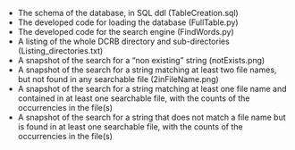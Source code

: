 - The schema of the database, in SQL ddl (TableCreation.sql)
- The developed code for loading the database (FullTable.py)
- The developed code for the search engine (FindWords.py)
- A listing of the whole DCRB directory and sub-directories (Listing_directories.txt)
- A snapshot of the search for a “non existing” string (notExists.png)
- A snapshot of the search for a string matching at least two file names, but not found in any searchable file (2inFileName.png)
- A snapshot of the search for a string matching at least one file name and contained in at least one searchable file, with the counts of the occurrencies in the file(s)
- A snapshot of the search for a string that does not match a file name but is found in at least one searchable file, with the counts of the occurrencies in the file(s) 
